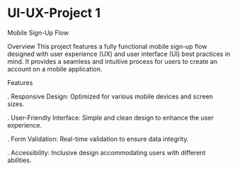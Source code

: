 # UI-UX-Project 1

Mobile Sign-Up Flow


Overview
This project features a fully functional mobile sign-up flow designed with user experience (UX) and user interface (UI) best practices in mind. It provides a seamless and intuitive process for users to create an account on a mobile application.

Features

. Responsive Design: Optimized for various mobile devices and screen sizes.

. User-Friendly Interface: Simple and clean design to enhance the user experience.

. Form Validation: Real-time validation to ensure data integrity.

. Accessibility: Inclusive design accommodating users with different abilities.

